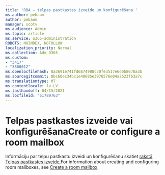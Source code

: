 ```yaml
---
title: 'RBA — telpas pastkastes izveide un konfigurēšana '
ms.author: pebaum
author: pebaum
manager: scotv
ms.audience: Admin
ms.topic: article
ms.service: o365-administration
ROBOTS: NOINDEX, NOFOLLOW
localization_priority: Normal
ms.collection: Adm_O365
ms.custom:
- "3417"
- "3800012"
ms.openlocfilehash: 8a3691e741fd6874908c30fe3517e6d0b8670a3b
ms.sourcegitcommit: 8bc60ec34bc1e40685e3976576e04a2623f63a7c
ms.translationtype: MT
ms.contentlocale: lv-LV
ms.lasthandoff: 04/15/2021
ms.locfileid: "51789763"
---
```

# <a name="create-or-configure-a-room-mailbox"></a><span data-ttu-id="5aac8-102">Telpas pastkastes izveide vai konfigurēšana</span><span class="sxs-lookup"><span data-stu-id="5aac8-102">Create or configure a room mailbox</span></span>

<span data-ttu-id="5aac8-103">Informāciju par telpu pastkastu izveidi un konfigurēšanu skatiet [rakstā Telpas pastkastes izveide.](https://docs.microsoft.com/exchange/recipients/room-mailboxes?view=exchserver-2019#create-a-room-mailbox)</span><span class="sxs-lookup"><span data-stu-id="5aac8-103">For information about creating and configuring room mailboxes, see [Create a room mailbox](https://docs.microsoft.com/exchange/recipients/room-mailboxes?view=exchserver-2019#create-a-room-mailbox).</span></span>